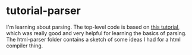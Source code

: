 # tutorial-parser

I'm learning about parsing.
The top-level code is based on [this tutorial](http://lisperator.net/pltut/), which
was really good and very helpful for learning the basics of parsing. The html-parser folder contains 
a sketch of some ideas I had for a html compiler thing.
